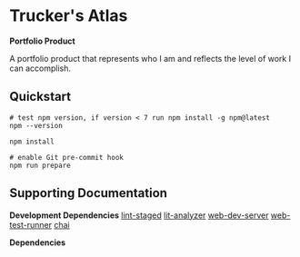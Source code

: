 # Trucker's Atlas

**Portfolio Product**

A portfolio product that represents who I am and reflects the level of work I can accomplish.

## Quickstart

```shell
# test npm version, if version < 7 run npm install -g npm@latest
npm --version

npm install

# enable Git pre-commit hook
npm run prepare
```

## Supporting Documentation

**Development Dependencies**
[lint-staged](https://github.com/okonet/lint-staged)
[lit-analyzer](https://github.com/runem/lit-analyzer/tree/master/packages/lit-analyzer)
[web-dev-server](https://modern-web.dev/docs/dev-server/overview/)
[web-test-runner](https://modern-web.dev/docs/test-runner/overview/)
[chai](https://www.chaijs.com/)

**Dependencies**
